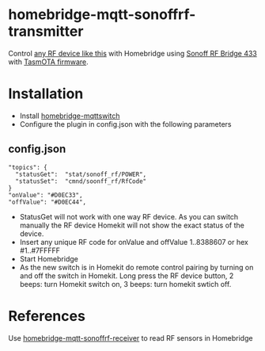 # homebridge-mqtt-sonoffrf-transmitter

Control [any RF device like this](https://www.aliexpress.com/item/EU-UK-Standard-Remote-Control-Switch-1-Gang-1-Way-RF-433Mhz-Smart-Home-Wall-Switch/32822825423.html?spm=a2g0s.9042311.0.0.j5WAco) with Homebridge using [Sonoff RF Bridge 433](https://www.itead.cc/sonoff-rf-bridge-433.html) with [TasmOTA firmware](https://github.com/arendst/Sonoff-Tasmota/wiki).

# Installation
+ Install [homebridge-mqttswitch](https://github.com/ilcato/homebridge-mqttswitch)
+ Configure the plugin in config.json with the following parameters
## config.json    
    "topics": {
      "statusGet": 	"stat/sonoff_rf/POWER",
      "statusSet": 	"cmnd/soonff_rf/RfCode"
    }
    "onValue": "#D0EC33",
    "offValue": "#D0EC44",
    
+ StatusGet will not work with one way RF device. As you can switch manually the RF device Homekit will not show the exact status of the device.
+ Insert any unique RF code for onValue and offValue 1..8388607 or hex #1..#7FFFFF
+ Start Homebridge
+ As the new switch is in Homekit do remote control pairing by turning on and off the switch in Homekit. Long press the RF device button, 2 beeps: turn Homekit switch on, 3 beeps: turn homekit swtich off.

# References
Use [homebridge-mqtt-sonoffrf-receiver](https://github.com/miskui/homebridge-mqtt-sonoffrf-receiver) to read RF sensors in Homebridge
